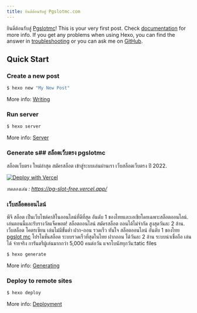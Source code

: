 ```yaml
---
title: ยินดีต้อนรับสู่ Pgslotmc.com 
---
```


ยินดีต้อนรับสู่ [Pgslotmc](https://pgslotmc.com/)! This is your very first post. Check [documentation](https://pg-slot-free.vercel.app/) for more info. If you get any problems when using Hexo, you can find the answer in [troubleshooting](https://hexo.io/docs/troubleshooting.html) or you can ask me on [GitHub](https://github.com/hexojs/hexo/issues).

## Quick Start

### Create a new post

```bash
$ hexo new "My New Post"
```

More info: [Writing](https://hexo.io/docs/writing.html)

### Run server

```bash
$ hexo server
```

More info: [Server](https://hexo.io/docs/server.html)

### Generate s## สล็อตเว็บตรง pgslotmc

สล็อตเว็บตรง ใหม่ล่าสุด สมัครสล็อต เข้าสู่ระบบเล่นผ่านเรา เว็บสล็อตเว็บตรง ปี 2022.

[![Deploy with Vercel](https://vercel.com/button)](https://vercel.com/new/clone?repository-url=https://github.com/vercel/vercel/tree/main/examples/hexo&template=hexo)

_ทดลองเล่น : https://pg-slot-free.vercel.app/_

### เว็บสล็อตออนไลน์

พีจี สล็อต เป็นเว็บไซต์คาสิโนออนไลน์ที่ดีที่สุด อันดับ 1 ของไทยและเอเชียโดยเฉพาะสล็อตออนไลน์. เล่นตอนนี้และรับรางวัลแจ็คพอต! สล็อตออนไลน์ สมัครสล็อต ถอนได้ไม่จำกัด สูงสุดวันละ 2 ล้าน. เว็บสล็อต โคตรเซียน เล่นไม่มีขั้นต่ำ ฝาก-ถอน รวดเร็ว ทันใจ สล็อตออนไลน์ อันดับ 1 ของไทย [pgslot mc](https://pgslotmc.com)  โปรโมชั่นสล็อต ระบบรวดเร็วที่สุดในไทย ฝากถอน ได้วันละ 2 ล้าน ระบบน่าเชื่อถือ เล่นได้ จ่ายจริง การันตรีผู้เล่นมากกว่า 5,000 คนต่อวัน แจกโบนัสทุกวัน:tatic files

```bash
$ hexo generate
```

More info: [Generating](https://hexo.io/docs/generating.html)

### Deploy to remote sites

```bash
$ hexo deploy
```

More info: [Deployment](https://hexo.io/docs/deployment.html)
